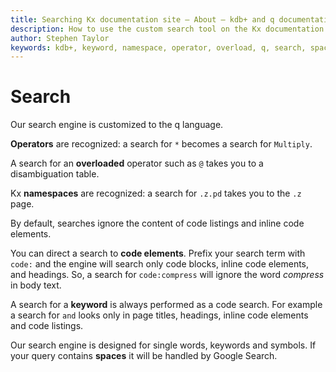 ```yaml
---
title: Searching Kx documentation site – About – kdb+ and q documentation
description: How to use the custom search tool on the Kx documentation site
author: Stephen Taylor
keywords: kdb+, keyword, namespace, operator, overload, q, search, space, term
---
```

# Search




Our search engine is customized to the q language. 

**Operators** are recognized: a search for `*` becomes a search for `Multiply`. 

A search for an **overloaded** operator such as `@` takes you to a disambiguation table. 

Kx **namespaces** are recognized: a search for `.z.pd` takes you to the `.z` page.

By default, searches ignore the content of code listings and inline code elements.

You can direct a search to **code elements**. Prefix your search term with `code:` and the engine will search only code blocks, inline code elements, and headings. So, a search for `code:compress` will ignore the word _compress_ in body text. 

A search for a **keyword** is always performed as a code search. For example a search for `and` looks only in page titles, headings, inline code elements and code listings. 

Our search engine is designed for single words, keywords and symbols. If your query contains **spaces** it will be handled by Google Search.